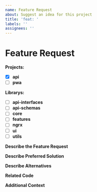 ```yaml
---
name: Feature Request
about: Suggest an idea for this project
title: 'feat: '
labels: ''
assignees: ''
---
```


# Feature Request

**Projects:**
- [x] **api**
- [ ] **pwa**

**Librarys:**
- [ ] **api-interfaces**
- [ ] **api-schemas**
- [ ] **core**
- [ ] **features**
- [ ] **ngrx**
- [ ] **ui**
- [ ] **utils**

**Describe the Feature Request**
<!-- A clear and concise description of what the feature request is. Please include if your feature request is related to a problem. -->

**Describe Preferred Solution**
<!-- A clear and concise description of what you want to happen. -->

**Describe Alternatives**
<!-- A clear and concise description of any alternative solutions or features you've considered. -->

**Related Code**
<!-- If you are able to illustrate the feature request with an example, please provide a sample application via an online code collaborator such as [StackBlitz](https://stackblitz.com), or [GitHub](https://github.com). -->

**Additional Context**
<!-- List any other information that is relevant to your issue. Stack traces, related issues, suggestions on how to add, use case, Stack Overflow links, forum links, screenshots, OS if applicable, etc. -->
